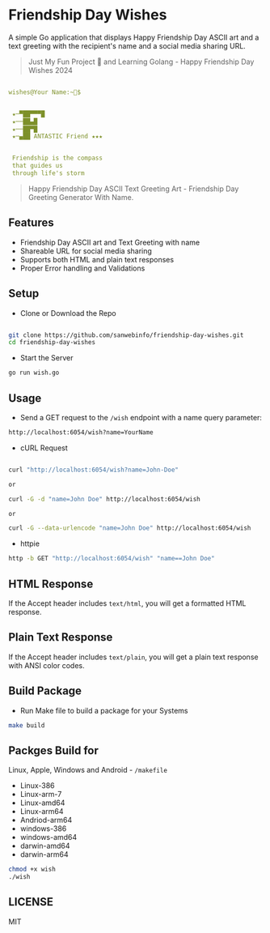 # Friendship Day Wishes

A simple Go application that displays Happy Friendship Day ASCII art and a text greeting with the recipient's name and a social media sharing URL.  

> Just My Fun Project 🙂 and Learning Golang - Happy Friendship Day Wishes 2024  

```yaml

wishes@Your Name:~💚$


 ★─▀██▀▀▀█
 ★──██▄█
 ★──██▀█
 ★─▄██ ANTASTIC Friend ★★★


 Friendship is the compass
 that guides us
 through life's storm

```

> Happy Friendship Day ASCII Text Greeting Art - Friendship Day Greeting Generator With Name.  

## Features

- Friendship Day ASCII art and Text Greeting with name
- Shareable URL for social media sharing
- Supports both HTML and plain text responses
- Proper Error handling and Validations

## Setup

- Clone or Download the Repo

```sh

git clone https://github.com/sanwebinfo/friendship-day-wishes.git
cd friendship-day-wishes

```

- Start the Server

```sh
go run wish.go
```

## Usage

- Send a GET request to the `/wish` endpoint with a name query parameter:

```sh
http://localhost:6054/wish?name=YourName
```

- cURL Request

```sh

curl "http://localhost:6054/wish?name=John-Doe"

or

curl -G -d "name=John Doe" http://localhost:6054/wish

or

curl -G --data-urlencode "name=John Doe" http://localhost:6054/wish

```

- httpie

```sh
http -b GET "http://localhost:6054/wish" "name==John Doe"
```

## HTML Response

If the Accept header includes `text/html`, you will get a formatted HTML response.

## Plain Text Response

If the Accept header includes `text/plain`, you will get a plain text response with ANSI color codes.

## Build Package

- Run Make file to build a package for your Systems

```sh
make build
```

## Packges Build for  

Linux, Apple, Windows and Android - `/makefile`  

- Linux-386
- Linux-arm-7
- Linux-amd64
- Linux-arm64
- Andriod-arm64
- windows-386
- windows-amd64
- darwin-amd64
- darwin-arm64

```sh
chmod +x wish
./wish
```

## LICENSE

MIT
